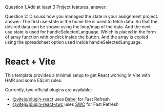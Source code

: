 Question 1.Add at least 3 Project features.
answer: 

Question 2: Discuss how you managed the state in your assignment project.
answer: The first use state in the home file is used to fetch data. So that the desired data can be shown using the loop/map of the data. And the next use state is used for handleSelectedLanguage. Which is placed in the form of array function with onclick inside the button. And the array is copied using the spreadsheet option used inside handleSelectedLanguage.

# React + Vite

This template provides a minimal setup to get React working in Vite with HMR and some ESLint rules.

Currently, two official plugins are available:

- [@vitejs/plugin-react](https://github.com/vitejs/vite-plugin-react/blob/main/packages/plugin-react/README.md) uses [Babel](https://babeljs.io/) for Fast Refresh
- [@vitejs/plugin-react-swc](https://github.com/vitejs/vite-plugin-react-swc) uses [SWC](https://swc.rs/) for Fast Refresh
